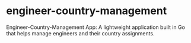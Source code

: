 # engineer-country-management
Engineer-Country-Management App: A lightweight application built in Go that helps manage engineers and their country assignments.
